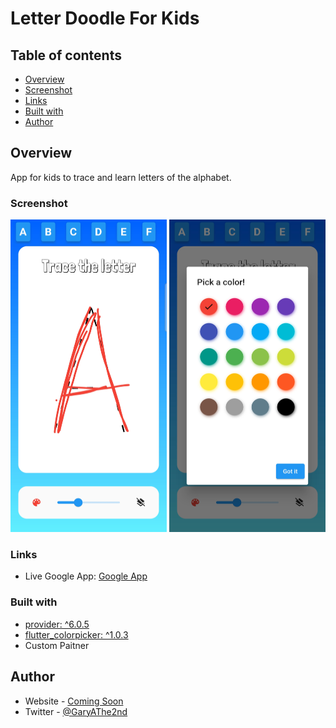 # Letter Doodle For Kids

## Table of contents

- [Overview](#overview)
- [Screenshot](#screenshot)
- [Links](#links)
- [Built with](#built-with)
- [Author](#author)

## Overview

App for kids to trace and learn letters of the alphabet.

### Screenshot

<img src="./images/letter%20doodle%20mock%203.jpeg" height="500" width="250">
<img src="./images/letter%20doodle%20mock%201.jpeg" height="500" width="250">

### Links

- Live Google App: [Google App]()

### Built with

- [provider: ^6.0.5]()
- [flutter_colorpicker: ^1.0.3]()
- Custom Paitner

## Author

- Website - [Coming Soon]()
- Twitter - [@GaryAThe2nd](https://www.twitter.com/GaryAThe2nd)
